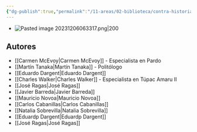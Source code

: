 ```yaml
---
{"dg-publish":true,"permalink":"/11-areas/02-biblioteca/contra-historia-del-peru/","noteIcon":""}
---
```


- ![Pasted image 20231206063317.png|200](/img/user/11%20%C3%81reas%20%E2%9A%99/02%20Biblioteca/%F0%9F%92%BE%20Adjuntos/Pasted%20image%2020231206063317.png)
## Autores
- [[Carmen McEvoy\|Carmen McEvoy]] - Especialista en Pardo
- [[Martín Tanaka\|Martín Tanaka]] - Politólogo
- [[Eduardo Dargent\|Eduardo Dargent]]
- [[Charles Walker\|Charles Walker]] - Especialista en Túpac Amaru II
- [[José Ragas\|José Ragas]]
- [[Javier Barreda\|Javier Barreda]]
- [[Mauricio Novoa\|Mauricio Novoa]]
- [[Carlos Cabanillas\|Carlos Cabanillas]]
- [[Natalia Sobrevilla\|Natalia Sobrevilla]]
- [[Eduardp Dargent\|Eduardp Dargent]]
- [[José Ragas\|José Ragas]]